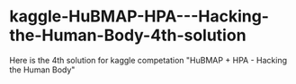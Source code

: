 # kaggle-HuBMAP-HPA---Hacking-the-Human-Body-4th-solution
Here is the 4th solution for kaggle competation "HuBMAP + HPA - Hacking the Human Body"
